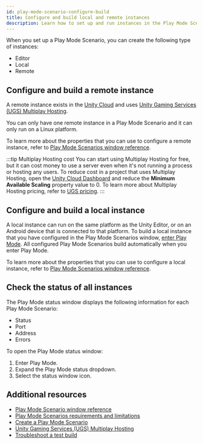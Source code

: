 ```yaml
---
id: play-mode-scenario-configure-build
title: Configure and build local and remote instances
description: Learn how to set up and run instances in the Play Mode Scenario window.
---
```


When you set up a Play Mode Scenario, you can create the following type of instances: 

* Editor
* Local
* Remote

## Configure and build a remote instance

A remote instance exists in the [Unity Cloud](https://docs.unity.com/cloud/en-us) and uses [Unity Gaming Services (UGS) Multiplay Hosting](https://docs.unity.com/ugs/en-us/manual/game-server-hosting/manual/welcome-to-multiplay).

You can only have one remote instance in a Play Mode Scenario and it can only run on a Linux platform.

To learn more about the properties that you can use to configure a remote instance, refer to [Play Mode Scenarios window reference](mppm-reference/play-mode-scenario-window-reference.md).

:::tip Multiplay Hosting cost
You can start using Multiplay Hosting for free, but it can cost money to use a server even when it's not running a process or hosting any users. To reduce cost in a project that uses Multiplay Hosting, open the [Unity Cloud Dashboard](http://cloud.unity.com/) and reduce the **Minimum Available Scaling** property value to 0. To learn more about Multiplay Hosting pricing, refer to [UGS pricing](https://unity.com/products/gaming-services/pricing).
:::

## Configure and build a local instance
A local instance can run on the same platform as the Unity Editor, or on an Android device that is connected to that platform. To build a local instance that you have configured in the Play Mode Scenarios window, [enter Play Mode](https://docs.unity3d.com/Manual/GameView.html). All configured Play Mode Scenarios build automatically when you enter Play Mode.

To learn more about the properties that you can use to configure a local instance, refer to [Play Mode Scenarios window reference](mppm-reference/play-mode-scenario-window-reference.md).

## Check the status of all instances
The Play Mode status window displays the following information for each Play Mode Scenario:
* Status
* Port
* Address
* Errors

To open the Play Mode status window: 

1. Enter Play Mode.
2. Expand the Play Mode status dropdown.
3. Select the status window icon.

## Additional resources
* [Play Mode Scenario window reference](mppm-reference/play-mode-scenario-window-reference.md)
* [Play Mode Scenarios requirements and limitations](play-mode-scenario-req.md)
* [Create a Play Mode Scenario](play-mode-scenario-create.md)
* [Unity Gaming Services (UGS) Multiplay Hosting](https://docs.unity.com/ugs/en-us/manual/game-server-hosting/manual/welcome-to-multiplay)
* [Troubleshoot a test build](play-mode-scenario-troubleshoot.md)